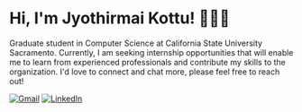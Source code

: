 # Hi, I'm Jyothirmai Kottu! 👩🏻‍💻

Graduate student in Computer Science at California State University Sacramento. Currently, I am seeking internship opportunities that will enable me to learn from experienced professionals and contribute my skills to the organization. I'd love to connect and chat more, please feel free to reach out! 

<p>
	<a href="mailto:jyothirmaikottu@gmail.com"><img src="https://img.icons8.com/bubbles/50/000000/gmail.png" title='Gmail' alt="Gmail"/></a>
	<a href="https://www.linkedin.com/in/jyothirmaikottu/"><img src="https://img.icons8.com/bubbles/50/000000/linkedin.png" title='LinkedIn' alt="LinkedIn"/></a>

</p>
